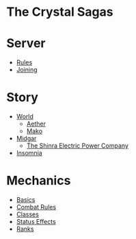 # The Crystal Sagas

# Server

- [Rules]()
- [Joining]()

# Story

- [World](./story/world/SUMMARY.md)
    - [Aether](./story/world/aether.md)
    - [Mako](./story/world/mako.md)
- [Midgar](./story/midgar/SUMMARY.md)
    - [The Shinra Electric Power Company](./story/midgar/shinra.md)
- [Insomnia](./story/insomnia/SUMMARY.md)

# Mechanics

- [Basics]()
- [Combat Rules]()
- [Classes]()
- [Status Effects]()
- [Ranks]()
